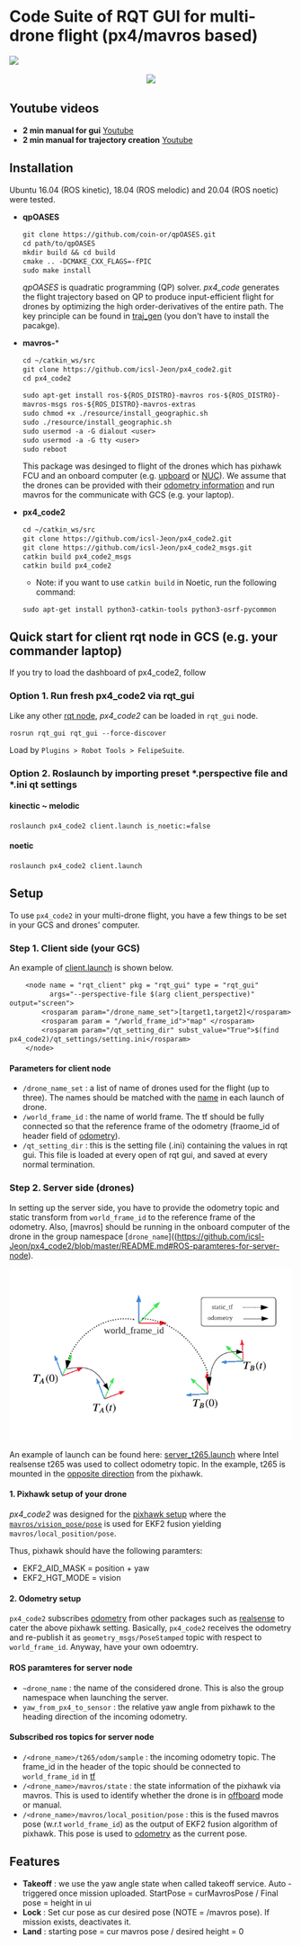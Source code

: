 # Code Suite of RQT GUI for multi-drone flight (px4/mavros based)

<img src = "https://img.shields.io/github/license/Naereen/StrapDown.js.svg">
<p align = "center">
<img src= "https://github.com/icsl-Jeon/px4_code2/blob/master/img/intro.gif">
</p> 

## Youtube videos 

* **2 min manual for gui** [Youtube](https://www.youtube.com/watch?v=-kpmBBiJndk&t=51s)
* **2 min manual for trajectory creation** [Youtube](https://www.youtube.com/watch?v=-kpmBBiJndk&t=51s)


## Installation 

Ubuntu 16.04 (ROS kinetic), 18.04 (ROS melodic) and 20.04 (ROS noetic) were tested. 
  

* **qpOASES**

  ```
  git clone https://github.com/coin-or/qpOASES.git
  cd path/to/qpOASES
  mkdir build && cd build
  cmake .. -DCMAKE_CXX_FLAGS=-fPIC
  sudo make install
  ```
  *qpOASES* is quadratic programming (QP) solver. *px4_code* generates the flight trajectory based on QP to produce input-efficient flight for drones by optimizing the high order-derivatives of the entire path. The key principle can be found in [traj_gen](https://github.com/icsl-Jeon/traj_gen) (you don't have to install the pacakge).   
  

* **mavros-***
  ```
  cd ~/catkin_ws/src
  git clone https://github.com/icsl-Jeon/px4_code2.git
  cd px4_code2
  ```
  ```
  sudo apt-get install ros-${ROS_DISTRO}-mavros ros-${ROS_DISTRO}-mavros-msgs ros-${ROS_DISTRO}-mavros-extras 
  sudo chmod +x ./resource/install_geographic.sh 
  sudo ./resource/install_geographic.sh
  sudo usermod -a -G dialout <user>
  sudo usermod -a -G tty <user>
  sudo reboot
  ```
  This package was desinged to flight of the drones which has pixhawk FCU and an onboard computer (e.g. [upboard](https://up-board.org/) or [NUC](https://www.amazon.com/intel-nuc8i7/s?k=intel+nuc8i7&page=2)). We assume that the drones can be provided with their [odometry information](https://github.com/icsl-Jeon/px4_code2/blob/master/README.md#Setup) and run mavros for the communicate with GCS (e.g. your laptop).           
  
* **px4_code2**
  ```
  cd ~/catkin_ws/src
  git clone https://github.com/icsl-Jeon/px4_code2.git
  git clone https://github.com/icsl-Jeon/px4_code2_msgs.git
  catkin build px4_code2_msgs
  catkin build px4_code2
  ```
  * Note: if you want to use `catkin build` in Noetic, run the following command:
  ```
  sudo apt-get install python3-catkin-tools python3-osrf-pycommon
  ```
  
  

## Quick start for client rqt node in GCS (e.g. your commander laptop)
If you try to load the dashboard of px4_code2, follow

### Option 1. Run fresh px4_code2 via rqt_gui 
Like any other [rqt node](http://wiki.ros.org/rqt), *px4_code2* can be loaded in `rqt_gui` node.
```
rosrun rqt_gui rqt_gui --force-discover
```
Load by `Plugins > Robot Tools > FelipeSuite`.

###  Option 2. Roslaunch by importing preset *.perspective file and *.ini qt settings 
#### kinectic ~ melodic 

```
roslaunch px4_code2 client.launch is_noetic:=false
```

#### noetic 
```
roslaunch px4_code2 client.launch 
```


## Setup 
To use `px4_code2` in your multi-drone flight, you have a few things to be set in your GCS and drones' computer. 

### Step 1. Client side (your GCS)
 
An example of [client.launch](https://github.com/icsl-Jeon/px4_code2/blob/master/launch/client.launch) is shown below.
 
```
    <node name = "rqt_client" pkg = "rqt_gui" type = "rqt_gui"
          args="--perspective-file $(arg client_perspective)" output="screen">
        <rosparam param="/drone_name_set">[target1,target2]</rosparam>
        <rosparam param = "/world_frame_id">"map" </rosparam>
        <rosparam param="/qt_setting_dir" subst_value="True">$(find px4_code2)/qt_settings/setting.ini</rosparam>
    </node>
```

#### Parameters for client node 

* `/drone_name_set` : a list of name of drones used for the flight (up to three). The names should be matched with the [name](https://github.com/icsl-Jeon/px4_code2/blob/master/README.md#Parameters-for-server) in each launch of drone.  
* `/world_frame_id` : the name of world frame. The tf should be fully connected so that the reference frame of the odometry (fraome_id of header field of [odometry](http://docs.ros.org/en/noetic/api/nav_msgs/html/msg/Odometry.html)).      
* `/qt_setting_dir` : this is the setting file (.ini) containing the values in rqt gui. This file is loaded at every open of rqt gui, and saved at every normal termination.  



### Step 2. Server side (drones)

In setting up the server side, you have to provide the odometry topic and static transform from `world_frame_id` to the reference frame of the odometry. Also, [mavros] should be running in the onboard computer of the drone in the group namespace [`drone_name`]((https://github.com/icsl-Jeon/px4_code2/blob/master/README.md#ROS-paramteres-for-server-node).     

<p align = "center">
<img src= "https://github.com/icsl-Jeon/px4_code2/blob/master/img/frame.png" width="700">
</p> 

An example of launch can be found here: [server_t265.launch](https://github.com/icsl-Jeon/px4_code2/blob/master/launch/server_t265.launch) where Intel realsense t265 was used to collect odometry topic. In the example, t265 is mounted in the [opposite direction](https://github.com/icsl-Jeon/px4_code2/blob/master/README.md#ROS-paramteres-for-server-node) from the pixhawk. 

#### 1. Pixhawk setup of your drone 
*px4_code2* was designed for the [pixhawk setup](https://docs.px4.io/master/en/ros/external_position_estimation.html) where the [`mavros/vision_pose/pose`](https://docs.px4.io/master/en/ros/external_position_estimation.html#relaying-pose-data-to-px4) is used for EKF2 fusion yielding `mavros/local_position/pose`.

Thus, pixhawk should have the following paramters: 
* EKF2_AID_MASK = position + yaw
* EKF2_HGT_MODE = vision 

#### 2. Odometry setup 
`px4_code2` subscribes [odometry](https://github.com/icsl-Jeon/px4_code2/blob/master/README.md#ROS-paramteres-for-server-node) from other packages such as [realsense](http://wiki.ros.org/realsense2_camera) to cater the above pixhawk setting.
Basically, `px4_code2` receives the odometry and re-publish it as `geometry_msgs/PoseStamped` topic with respect to `world_frame_id`. 
Anyway, have your own odoemtry. 


#### ROS paramteres for server node
* `~drone_name` : the name of the considered drone. This is also the group namespace when launching the server.  
* `yaw_from_px4_to_sensor` : the relative yaw angle from pixhawk to the heading direction of the incoming odometry. 
   

#### Subscribed ros topics for server node

* `/<drone_name>/t265/odom/sample` : the incoming odometry topic. The frame_id in the header of the topic should be connected to `world_frame_id` in [tf](https://www.google.com/search?q=tf+ros&oq=tf+ros&aqs=chrome.0.0l7j69i65.2487j0j4&sourceid=chrome&ie=UTF-8)
* `/<drone_name>/mavros/state` : the state information of the pixhawk via mavros. This is used to identify whether the drone is in [offboard](https://docs.px4.io/master/en/flight_modes/offboard.html) mode or manual. 
* `/<drone_name>/mavros/local_position/pose` : this is the fused mavros pose (w.r.t `world_frame_id`) as the output of EKF2 fusion algorithm of pixhawk. This pose is used to [odometry](https://github.com/icsl-Jeon/px4_code2/blob/master/README.md#Features) as the current pose.        





## Features

* **Takeoff** : we use the yaw angle state when called takeoff service. Auto - triggered once mission uploaded.  StartPose = curMavrosPose  / Final pose = height in ui 
* **Lock** : Set cur pose as cur desired pose (NOTE = /mavros pose).  If mission exists, deactivates it.  
* **Land** : starting pose = cur mavros pose / desired height = 0 



